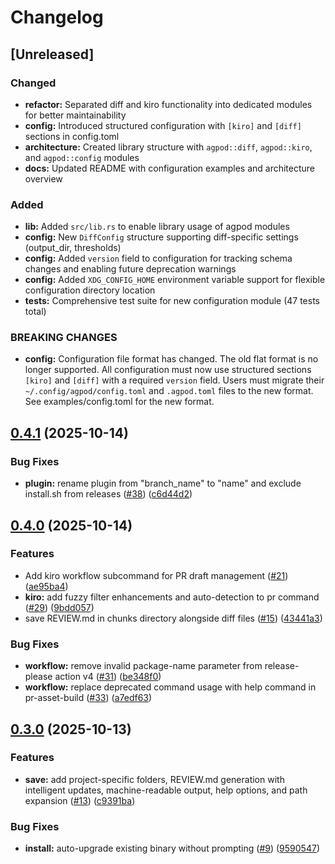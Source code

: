 # Changelog

## [Unreleased]

### Changed

* **refactor:** Separated diff and kiro functionality into dedicated modules for better maintainability
* **config:** Introduced structured configuration with `[kiro]` and `[diff]` sections in config.toml
* **architecture:** Created library structure with `agpod::diff`, `agpod::kiro`, and `agpod::config` modules
* **docs:** Updated README with configuration examples and architecture overview

### Added

* **lib:** Added `src/lib.rs` to enable library usage of agpod modules
* **config:** New `DiffConfig` structure supporting diff-specific settings (output_dir, thresholds)
* **config:** Added `version` field to configuration for tracking schema changes and enabling future deprecation warnings
* **config:** Added `XDG_CONFIG_HOME` environment variable support for flexible configuration directory location
* **tests:** Comprehensive test suite for new configuration module (47 tests total)

### BREAKING CHANGES

* **config:** Configuration file format has changed. The old flat format is no longer supported. All configuration must now use structured sections `[kiro]` and `[diff]` with a required `version` field. Users must migrate their `~/.config/agpod/config.toml` and `.agpod.toml` files to the new format. See examples/config.toml for the new format.

## [0.4.1](https://github.com/towry/agpod/compare/v0.4.0...v0.4.1) (2025-10-14)


### Bug Fixes

* **plugin:** rename plugin from "branch_name" to "name" and exclude install.sh from releases ([#38](https://github.com/towry/agpod/issues/38)) ([c6d44d2](https://github.com/towry/agpod/commit/c6d44d297f0cf42da712ec6907de35e2227c0992))

## [0.4.0](https://github.com/towry/agpod/compare/v0.3.0...v0.4.0) (2025-10-14)


### Features

* Add kiro workflow subcommand for PR draft management ([#21](https://github.com/towry/agpod/issues/21)) ([ae95ba4](https://github.com/towry/agpod/commit/ae95ba451c7a125c95eaa74cbb328dc21bb8b139))
* **kiro:** add fuzzy filter enhancements and auto-detection to pr command ([#29](https://github.com/towry/agpod/issues/29)) ([9bdd057](https://github.com/towry/agpod/commit/9bdd05702f046ea22fdf690922404f77eefa57d7))
* save REVIEW.md in chunks directory alongside diff files ([#15](https://github.com/towry/agpod/issues/15)) ([43441a3](https://github.com/towry/agpod/commit/43441a3d91b6ab6979c8928f580e0d2989e51751))


### Bug Fixes

* **workflow:** remove invalid package-name parameter from release-please action v4 ([#31](https://github.com/towry/agpod/issues/31)) ([be348f0](https://github.com/towry/agpod/commit/be348f044cde818c1e451189dc17cbef54f4d5b0))
* **workflow:** replace deprecated command usage with help command in pr-asset-build ([#33](https://github.com/towry/agpod/issues/33)) ([a7edf63](https://github.com/towry/agpod/commit/a7edf639c39e0a457dccb7a9993a06722f567ea9))

## [0.3.0](https://github.com/towry/agpod/compare/v0.2.0...v0.3.0) (2025-10-13)


### Features

* **save:** add project-specific folders, REVIEW.md generation with intelligent updates, machine-readable output, help options, and path expansion ([#13](https://github.com/towry/agpod/issues/13)) ([c9391ba](https://github.com/towry/agpod/commit/c9391ba8b0f8f8a5a339a6adaf6c943b5811ac4d))


### Bug Fixes

* **install:** auto-upgrade existing binary without prompting ([#9](https://github.com/towry/agpod/issues/9)) ([9590547](https://github.com/towry/agpod/commit/95905472a40a2f4cfc750b7c88928d4977f14885))
